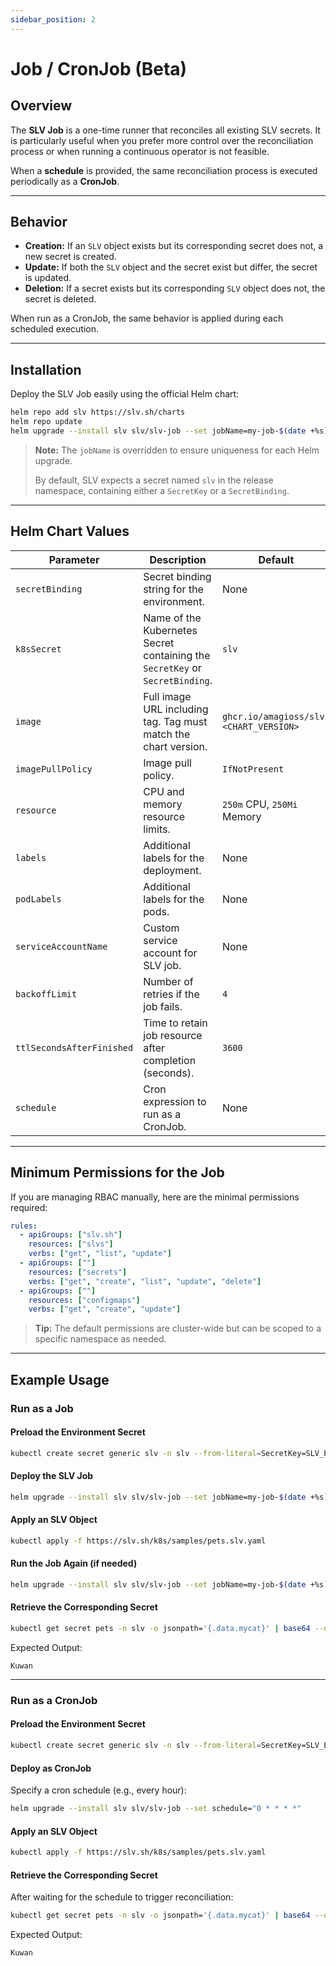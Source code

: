```yaml
---
sidebar_position: 2
---
```


# Job / CronJob (Beta)

## Overview

The **SLV Job** is a one-time runner that reconciles all existing SLV secrets. It is particularly useful when you prefer more control over the reconciliation process or when running a continuous operator is not feasible.

When a **schedule** is provided, the same reconciliation process is executed periodically as a **CronJob**.

---

## Behavior

- **Creation:** If an `SLV` object exists but its corresponding secret does not, a new secret is created.
- **Update:** If both the `SLV` object and the secret exist but differ, the secret is updated.
- **Deletion:** If a secret exists but its corresponding `SLV` object does not, the secret is deleted.

When run as a CronJob, the same behavior is applied during each scheduled execution.

---

## Installation

Deploy the SLV Job easily using the official Helm chart:

```bash
helm repo add slv https://slv.sh/charts
helm repo update
helm upgrade --install slv slv/slv-job --set jobName=my-job-$(date +%s)
```

> **Note:** The `jobName` is overridden to ensure uniqueness for each Helm upgrade.
> 
> By default, SLV expects a secret named `slv` in the release namespace, containing either a `SecretKey` or a `SecretBinding`.

---

## Helm Chart Values

| Parameter | Description | Default |
| --- | --- | --- |
| `secretBinding` | Secret binding string for the environment. | None |
| `k8sSecret` | Name of the Kubernetes Secret containing the `SecretKey` or `SecretBinding`. | `slv` |
| `image` | Full image URL including tag. Tag must match the chart version. | `ghcr.io/amagioss/slv:<CHART_VERSION>` |
| `imagePullPolicy` | Image pull policy. | `IfNotPresent` |
| `resource` | CPU and memory resource limits. | `250m` CPU, `250Mi` Memory |
| `labels` | Additional labels for the deployment. | None |
| `podLabels` | Additional labels for the pods. | None |
| `serviceAccountName` | Custom service account for SLV job. | None |
| `backoffLimit` | Number of retries if the job fails. | `4` |
| `ttlSecondsAfterFinished` | Time to retain job resource after completion (seconds). | `3600` |
| `schedule` | Cron expression to run as a CronJob. | None |

---

## Minimum Permissions for the Job

If you are managing RBAC manually, here are the minimal permissions required:

```yaml
rules:
  - apiGroups: ["slv.sh"]
    resources: ["slvs"]
    verbs: ["get", "list", "update"]
  - apiGroups: [""]
    resources: ["secrets"]
    verbs: ["get", "create", "list", "update", "delete"]
  - apiGroups: [""]
    resources: ["configmaps"]
    verbs: ["get", "create", "update"]
```

> **Tip:** The default permissions are cluster-wide but can be scoped to a specific namespace as needed.

---

## Example Usage

### Run as a Job

#### Preload the Environment Secret

```bash
kubectl create secret generic slv -n slv --from-literal=SecretKey=SLV_ESK_AEAEKAAATI5CXB7QMFSUGY4RUT6UTUSK7SGMIECTJKRTQBFY6BN5ZV5M5XGF6DWLV2RVCJJSMXH43DJ6A5TK7Y6L6PYEMCDGQRBX46GUQPUIYUQ
```

#### Deploy the SLV Job

```bash
helm upgrade --install slv slv/slv-job --set jobName=my-job-$(date +%s)
```

#### Apply an SLV Object

```bash
kubectl apply -f https://slv.sh/k8s/samples/pets.slv.yaml
```

#### Run the Job Again (if needed)

```bash
helm upgrade --install slv slv/slv-job --set jobName=my-job-$(date +%s)
```

#### Retrieve the Corresponding Secret

```bash
kubectl get secret pets -n slv -o jsonpath='{.data.mycat}' | base64 --decode
```
Expected Output:
```
Kuwan
```

---

### Run as a CronJob

#### Preload the Environment Secret

```bash
kubectl create secret generic slv -n slv --from-literal=SecretKey=SLV_ESK_AEAEKAAATI5CXB7QMFSUGY4RUT6UTUSK7SGMIECTJKRTQBFY6BN5ZV5M5XGF6DWLV2RVCJJSMXH43DJ6A5TK7Y6L6PYEMCDGQRBX46GUQPUIYUQ
```

#### Deploy as CronJob

Specify a cron schedule (e.g., every hour):

```bash
helm upgrade --install slv slv/slv-job --set schedule="0 * * * *"
```

#### Apply an SLV Object

```bash
kubectl apply -f https://slv.sh/k8s/samples/pets.slv.yaml
```

#### Retrieve the Corresponding Secret

After waiting for the schedule to trigger reconciliation:

```bash
kubectl get secret pets -n slv -o jsonpath='{.data.mycat}' | base64 --decode
```
Expected Output:
```
Kuwan
```




